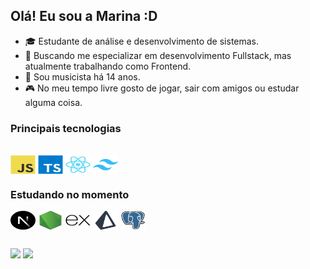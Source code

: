 ## Olá! Eu sou a Marina :D

- 🎓 Estudante de análise e desenvolvimento de sistemas.
- 🎯 Buscando me especializar em desenvolvimento Fullstack, mas atualmente trabalhando como Frontend.
- 🎸 Sou musicista há 14 anos.
- 🎮 No meu tempo livre gosto de jogar, sair com amigos ou estudar alguma coisa.

### Principais tecnologias
<div style="display: inline_block"><br>
  <img align="center" alt="Ts" height="30" width="40" src="https://github.com/devicons/devicon/blob/master/icons/javascript/javascript-original.svg"/>
  <img align="center" alt="Ts" height="30" width="40" src="https://github.com/devicons/devicon/blob/master/icons/typescript/typescript-original.svg"/>
  <img align="center" alt="React" height="30" width="40" src="https://github.com/devicons/devicon/blob/master/icons/react/react-original.svg"/>
    <img align="center" alt="Ts" height="30" width="40" src="https://github.com/devicons/devicon/blob/master/icons/tailwindcss/tailwindcss-original.svg"/>
</div>

### Estudando no momento
<div>
  <img align="center" alt="NextJS" height="30" width="40" src="https://github.com/devicons/devicon/blob/master/icons/nextjs/nextjs-original.svg"/>
  <img align="center" alt="NodeJS" height="30" width="40" src="https://github.com/devicons/devicon/blob/master/icons/nodejs/nodejs-original.svg"/>
  <img align="center" alt="Express" height="30" width="40" src="https://github.com/devicons/devicon/blob/master/icons/express/express-original.svg"/>
  <img align="center" alt="PrismaORM" height="30" width="40" src="https://github.com/devicons/devicon/blob/master/icons/prisma/prisma-original.svg"/>
  <img align="center" alt="PostgreSQL" height="30" width="40" src="https://github.com/devicons/devicon/blob/master/icons/postgresql/postgresql-original.svg"/>
</div>

##

<div>
  <a href = "mailto:m.ebbecke@gmail.com"><img src="https://img.shields.io/badge/-Gmail-%23333?style=for-the-badge&logo=gmail&logoColor=white" target="_blank"></a>
  <a href="https://www.linkedin.com/in/marina-ebbecke" target="_blank"><img src="https://img.shields.io/badge/-LinkedIn-%230077B5?style=for-the-badge&logo=linkedin&logoColor=white" target="_blank"></a> 
</div>
